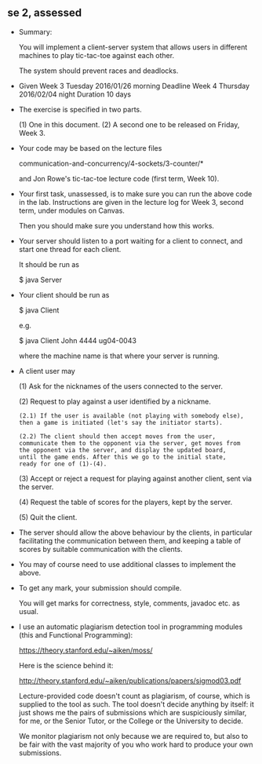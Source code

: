 se 2, assessed
--------------------

* Summary:

  You will implement a client-server system that allows users in
  different machines to play tic-tac-toe against each other.

  The system should prevent races and deadlocks.

* Given    Week 3 Tuesday  2016/01/26 morning
  Deadline Week 4 Thursday 2016/02/04 night
  Duration 10 days

* The exercise is specified in two parts.

    (1) One in this document.
    (2) A second one to be released on Friday, Week 3.

* Your code may be based on the lecture files

     communication-and-concurrency/4-sockets/3-counter/*

  and Jon Rowe's tic-tac-toe lecture code (first term, Week 10).

* Your first task, unassessed, is to make sure you can run the above
  code in the lab. Instructions are given in the lecture log for
  Week 3, second term, under modules on Canvas.

  Then you should make sure you understand how this works.

* Your server should listen to a port waiting for a client to connect,
  and start one thread for each client.

  It should be run as

  $ java Server <port number>

* Your client should be run as

  $ java Client <user nickname> <port number> <machine name>

  e.g.

  $ java Client John 4444 ug04-0043

  where the machine name is that where your server is running.

* A client user may

  (1) Ask for the nicknames of the users connected to the server.

  (2) Request to play against a user identified by a nickname.

      (2.1) If the user is available (not playing with somebody else),
      then a game is initiated (let's say the initiator starts).

      (2.2) The client should then accept moves from the user,
      communicate them to the opponent via the server, get moves from
      the opponent via the server, and display the updated board,
      until the game ends. After this we go to the initial state,
      ready for one of (1)-(4).

  (3) Accept or reject a request for playing against another client,
      sent via the server.

  (4) Request the table of scores for the players, kept by the server.

  (5) Quit the client.

* The server should allow the above behaviour by the clients, in
  particular facilitating the communication between them, and keeping
  a table of scores by suitable communication with the clients.

* You may of course need to use additional classes to implement the
  above.

* To get any mark, your submission should compile.

  You will get marks for correctness, style, comments, javadoc etc. as
  usual.

* I use an automatic plagiarism detection tool in programming modules
  (this and Functional Programming):

     https://theory.stanford.edu/~aiken/moss/ 

  Here is the science behind it:

     http://theory.stanford.edu/~aiken/publications/papers/sigmod03.pdf

  Lecture-provided code doesn't count as plagiarism, of course, which
  is supplied to the tool as such. The tool doesn't decide anything by
  itself: it just shows me the pairs of submissions which are
  suspiciously similar, for me, or the Senior Tutor, or the College or
  the University to decide.

  We monitor plagiarism not only because we are required to, but also
  to be fair with the vast majority of you who work hard to produce
  your own submissions.

